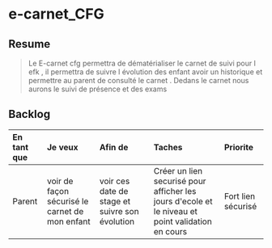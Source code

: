 # e-carnet_CFG
## Resume
> Le E-carnet cfg permettra de dématérialiser le carnet de suivi pour l efk , il permettra de suivre l évolution des enfant avoir un historique et permettre au parent de consulté le carnet . Dedans le carnet nous aurons le suivi de présence et des exams
## Backlog

En tant que|Je veux|Afin de|Taches|Priorite
:---|:---|:---|:---|:---
Parent|voir de façon sécurisé le carnet de mon enfant|voir ces date de stage et suivre son évolution|Créer un lien securisé pour afficher les jours d'ecole et le niveau et point validation en cours|Fort lien sécurisé


